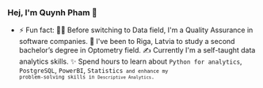 
### Hej, I'm Quynh Pham 👋

- ⚡ Fun fact: 
👩‍🎓 Before switching to Data field, I'm a Quality Assurance in software companies.
🌱 I've been to Riga, Latvia to study a second bachelor’s degree in Optometry field.
✍️ Currently I'm a self-taught data analytics skills. 
✨ Spend hours to learn about <code>Python for analytics</code>, <code>PostgreSQL</code>, <code>PowerBI</code>, <code>Statistics<code> and enhance my problem-solving skills in <code>Descriptive Analytics</code>.

